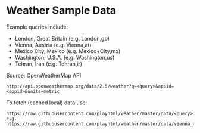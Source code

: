 # Weather Sample Data


Example queries include:

- London, Great Britain (e.g. London,gb)
- Vienna, Austria     (e.g. Vienna,at)
- Mexico City, Mexico (e.g. Mexico+City,mx)
- Washington, U.S.A.  (e.g. Washington,us)
- Tehran, Iran        (e.g. Tehran,ir)


Source: OpenWeatherMap API

```
http://api.openweathermap.org/data/2.5/weather?q=<query>&appid=<appid>&units=metric
```

To fetch (cached local) data use:

```
https://raw.githubusercontent.com/playhtml/weather/master/data/<query>.json e.g.
https://raw.githubusercontent.com/playhtml/weather/master/data/vienna_at.json
```
